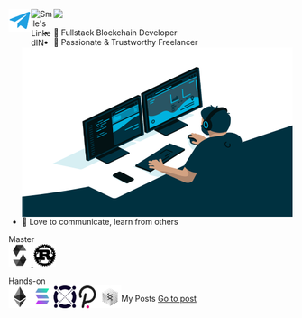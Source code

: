 <div class="Box-body p-4">
  <article class="markdown-body entry-content container-lg f5" itemprop="text">
    <p data-sourcepos="1:1-2:150" dir="auto">
      <a href="https://t.me/happy0man" rel="nofollow">
        <img align="left" alt="Smile's Telegram" width="40px" src="https://github.com/realhardworkingdeveloper/realhardworkingdeveloper/raw/main/tg.png" style="max-width: 100%;">
      </a>
      <a href="mailto:ImamEugenaU2K@gmail.com">
        <img src="https://github.com/blackcater/blackcater/raw/main/images/social-gmail.svg" height="40" style="max-width: 100%;">
      </a>
      <a href="" rel="nofollow">
        <img align="left" alt="Smile's LinkedIN" width="40px" src="https://raw.githubusercontent.com/peterthehan/peterthehan/master/assets/linkedin.svg" style="max-width: 100%;">
      </a>
      <a target="_blank" rel="noopener noreferrer" href="https://dev.to/smile0307">
        <img align="right" alt="GIF" src="https://github.com/realhardworkingdeveloper/realhardworkingdeveloper/raw/main/code.gif" width="480" height="300" style="max-width: 100%; visibility: visible;" data-xblocker="passed">
      </a>
    </p>
    <ul data-sourcepos="3:1-6:0" dir="auto">
      <li data-sourcepos="3:1-3:37">
        <g-emoji class="g-emoji" alias="eyes" fallback-src="https://github.githubassets.com/images/icons/emoji/unicode/1f440.png">👀</g-emoji> Fullstack Blockchain Developer
      </li>
      <li data-sourcepos="4:1-4:42">
        <g-emoji class="g-emoji" alias="seedling" fallback-src="https://github.githubassets.com/images/icons/emoji/unicode/1f331.png">🌱</g-emoji> Passionate &amp; Trustworthy Freelancer
      </li>
      <li data-sourcepos="5:1-6:0">
        <g-emoji class="g-emoji" alias="revolving_hearts" fallback-src="https://github.githubassets.com/images/icons/emoji/unicode/1f49e.png">💞️</g-emoji> Love to communicate, learn from others
      </li>
    </ul>
    <p data-sourcepos="7:1-8:259" dir="auto">Master <br>
      <a target="_blank" rel="noopener noreferrer" href="https://github.com/realhardworkingdeveloper/realhardworkingdeveloper/blob/main/solidity.png">
        <img alt="solidty" width="40px" src="https://github.com/realhardworkingdeveloper/realhardworkingdeveloper/raw/main/solidity.png" style="max-width: 100%;">
      </a>
      <a target="_blank" rel="noopener noreferrer" href="https://github.com/realhardworkingdeveloper/realhardworkingdeveloper/blob/main/rust.png">
        <img alt="rust" width="40px" src="https://github.com/realhardworkingdeveloper/realhardworkingdeveloper/raw/main/rust.png" style="max-width: 100%;">
      </a>
    </p>
    <p data-sourcepos="10:1-15:142" dir="auto">Hands-on <br>
      <a target="_blank" rel="noopener noreferrer" href="https://github.com/realhardworkingdeveloper/realhardworkingdeveloper/blob/main/eth-diamond-black-white.jpg">
        <img align="left" alt="ETH" width="40px" src="https://github.com/realhardworkingdeveloper/realhardworkingdeveloper/raw/main/eth-diamond-black-white.jpg" style="max-width: 100%;">
      </a>
      <a target="_blank" rel="noopener noreferrer" href="https://github.com/realhardworkingdeveloper/realhardworkingdeveloper/blob/main/index.jpg">
        <img align="left" alt="ETH" width="40px" height="40px" src="https://github.com/realhardworkingdeveloper/realhardworkingdeveloper/raw/main/index.jpg" style="max-width: 100%;">
      </a>
      <a target="_blank" rel="noopener noreferrer" href="https://github.com/realhardworkingdeveloper/realhardworkingdeveloper/blob/main/elrond.png">
        <img align="left" alt="ETH" width="40px" src="https://github.com/realhardworkingdeveloper/realhardworkingdeveloper/raw/main/elrond.png" style="max-width: 100%;">
      </a>
      <a target="_blank" rel="noopener noreferrer" href="https://github.com/realhardworkingdeveloper/realhardworkingdeveloper/blob/main/index.png">
        <img align="left" alt="ETH" width="40px" src="https://github.com/realhardworkingdeveloper/realhardworkingdeveloper/raw/main/index.png" style="max-width: 100%;">
      </a>
      <a target="_blank" rel="noopener noreferrer" href="https://github.com/realhardworkingdeveloper/realhardworkingdeveloper/blob/main/substrate.png">
        <img align="left" alt="ETH" width="40px" src="https://github.com/realhardworkingdeveloper/realhardworkingdeveloper/raw/main/substrate.png" style="max-width: 100%;">
      </a>
    </p>
    <p data-sourcepos="10:1-15:142" dir="auto">My Posts
      <a target="_blank" rel="noopener noreferrer" href="https://dev.to/smile0307">
         Go to post
      </a>
    </p>
  </article>
</div>
